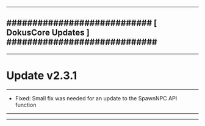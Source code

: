 --------------------------------------------------------------------------------
############################ [ DokusCore Updates ] #############################
--------------------------------------------------------------------------------
--------------------------------------------------------------------------------
# Update v2.3.1
--------------------------------------------------------------------------------
- Fixed: Small fix was needed for an update to the SpawnNPC API function
--------------------------------------------------------------------------------
--------------------------------------------------------------------------------
